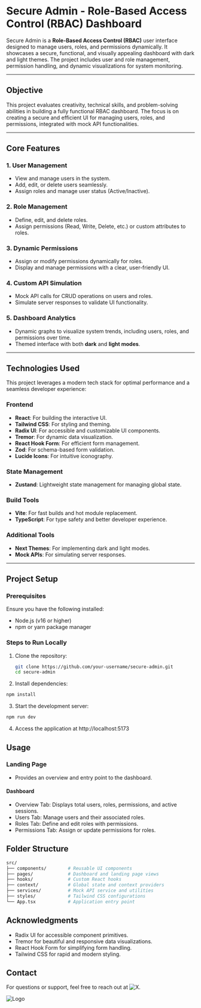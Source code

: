 # Secure Admin - Role-Based Access Control (RBAC) Dashboard

Secure Admin is a **Role-Based Access Control (RBAC)** user interface designed to manage users, roles, and permissions dynamically. It showcases a secure, functional, and visually appealing dashboard with dark and light themes. The project includes user and role management, permission handling, and dynamic visualizations for system monitoring.

---

## **Objective**

This project evaluates creativity, technical skills, and problem-solving abilities in building a fully functional RBAC dashboard. The focus is on creating a secure and efficient UI for managing users, roles, and permissions, integrated with mock API functionalities.

---

## **Core Features**

### 1. **User Management**
   - View and manage users in the system.
   - Add, edit, or delete users seamlessly.
   - Assign roles and manage user status (Active/Inactive).

### 2. **Role Management**
   - Define, edit, and delete roles.
   - Assign permissions (Read, Write, Delete, etc.) or custom attributes to roles.

### 3. **Dynamic Permissions**
   - Assign or modify permissions dynamically for roles.
   - Display and manage permissions with a clear, user-friendly UI.

### 4. **Custom API Simulation**
   - Mock API calls for CRUD operations on users and roles.
   - Simulate server responses to validate UI functionality.

### 5. **Dashboard Analytics**
   - Dynamic graphs to visualize system trends, including users, roles, and permissions over time.
   - Themed interface with both **dark** and **light modes**.

---

## **Technologies Used**

This project leverages a modern tech stack for optimal performance and a seamless developer experience:

### **Frontend**
- **React**: For building the interactive UI.
- **Tailwind CSS**: For styling and theming.
- **Radix UI**: For accessible and customizable UI components.
- **Tremor**: For dynamic data visualization.
- **React Hook Form**: For efficient form management.
- **Zod**: For schema-based form validation.
- **Lucide Icons**: For intuitive iconography.

### **State Management**
- **Zustand**: Lightweight state management for managing global state.

### **Build Tools**
- **Vite**: For fast builds and hot module replacement.
- **TypeScript**: For type safety and better developer experience.

### **Additional Tools**
- **Next Themes**: For implementing dark and light modes.
- **Mock APIs**: For simulating server responses.

---

## **Project Setup**

### Prerequisites
Ensure you have the following installed:
- Node.js (v16 or higher)
- npm or yarn package manager

### Steps to Run Locally
1. Clone the repository:
   ```bash
   git clone https://github.com/your-username/secure-admin.git
   cd secure-admin

2. Install dependencies:
```bash
npm install  
```

3. Start the development server:
```bash
npm run dev
```

4. Access the application at http://localhost:5173


## Usage
### Landing Page

- Provides an overview and entry point to the dashboard.

#### Dashboard
- Overview Tab: Displays total users, roles, permissions, and active sessions.
- Users Tab: Manage users and their associated roles.
- Roles Tab: Define and edit roles with permissions.
- Permissions Tab: Assign or update permissions for roles.

## Folder Structure

```bash
src/
├── components/        # Reusable UI components
├── pages/             # Dashboard and landing page views
├── hooks/             # Custom React hooks
├── context/           # Global state and context providers
├── services/          # Mock API service and utilities
├── styles/            # Tailwind CSS configurations
└── App.tsx            # Application entry point

```
## Acknowledgments
- Radix UI for accessible component primitives.
- Tremor for beautiful and responsive data visualizations.
- React Hook Form for simplifying form handling.
- Tailwind CSS for rapid and modern styling.

## Contact
For questions or support, feel free to reach out at ![X](https://x.com/akshath_pandey).




![Logo](https://cdn.sanity.io/images/mnzfyx37/production/b41d3b494d876249a9e145a6f2b9a1e21b26e485-500x500.png)

